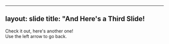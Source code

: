 ----
layout: slide
title: "And Here's a Third Slide!
---
Check it out, here's another one! <br>
Use the left arrow to go back.
